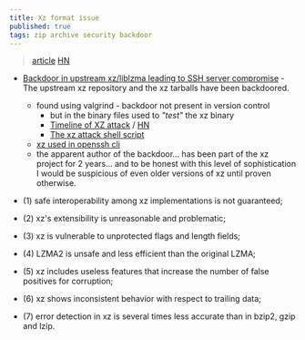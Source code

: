 ```yaml
---
title: Xz format issue
published: true
tags: zip archive security backdoor
---
```

> [article](https://www.nongnu.org/lzip/xz_inadequate.html)
[HN](https://news.ycombinator.com/item?id=16884832)

- [Backdoor in upstream xz/liblzma leading to SSH server compromise](https://news.ycombinator.com/item?id=39865810) - The upstream xz repository and the xz tarballs have been backdoored.
	- found using valgrind - backdoor not present in version control
    	- but in the binary files used to _"test"_ the xz binary
        - [Timeline of XZ attack](https://research.swtch.com/xz-timeline) / [HN](https://news.ycombinator.com/item?id=39902241)
        - [The xz attack shell script](https://news.ycombinator.com/item?id=39903685)
	- [xz used in openssh cli](https://www.youtube.com/watch?v=jqjtNDtbDNI)
	- the apparent author of the backdoor... has been part of the xz project for 2 years... and to be honest with this level of sophistication I would be suspicious of even older versions of xz until proven otherwise. 

 - (1) safe interoperability among xz implementations is not guaranteed; 
 - (2) xz's extensibility is unreasonable and problematic; 
 - (3) xz is vulnerable to unprotected flags and length fields;
 - (4) LZMA2 is unsafe and less efficient than the original LZMA; 
 - (5) xz includes useless features that increase the number of false positives for corruption; 
 - (6) xz shows inconsistent behavior with respect to trailing data; 
 - (7) error detection in xz is several times less accurate than in bzip2, gzip and lzip.
